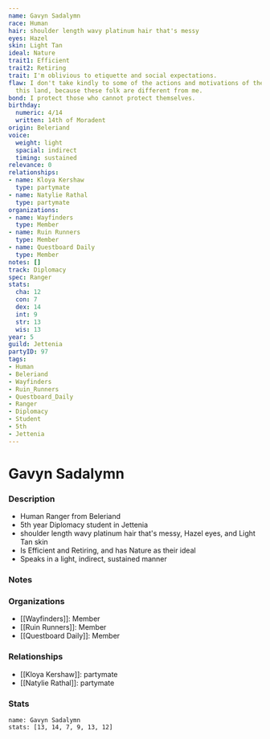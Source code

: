 ```yaml
---
name: Gavyn Sadalymn
race: Human
hair: shoulder length wavy platinum hair that's messy
eyes: Hazel
skin: Light Tan
ideal: Nature
trait1: Efficient
trait2: Retiring
trait: I'm oblivious to etiquette and social expectations.
flaw: I don't take kindly to some of the actions and motivations of the people of
  this land, because these folk are different from me.
bond: I protect those who cannot protect themselves.
birthday:
  numeric: 4/14
  written: 14th of Moradent
origin: Beleriand
voice:
  weight: light
  spacial: indirect
  timing: sustained
relevance: 0
relationships:
- name: Kloya Kershaw
  type: partymate
- name: Natylie Rathal
  type: partymate
organizations:
- name: Wayfinders
  type: Member
- name: Ruin Runners
  type: Member
- name: Questboard Daily
  type: Member
notes: []
track: Diplomacy
spec: Ranger
stats:
  cha: 12
  con: 7
  dex: 14
  int: 9
  str: 13
  wis: 13
year: 5
guild: Jettenia
partyID: 97
tags:
- Human
- Beleriand
- Wayfinders
- Ruin_Runners
- Questboard_Daily
- Ranger
- Diplomacy
- Student
- 5th
- Jettenia
---
```

# Gavyn Sadalymn
### Description
- Human Ranger from Beleriand
- 5th year Diplomacy student in Jettenia
- shoulder length wavy platinum hair that's messy, Hazel eyes, and Light Tan skin
- Is Efficient and Retiring, and has Nature as their ideal
- Speaks in a light, indirect, sustained manner

### Notes

### Organizations
- [[Wayfinders]]: Member
- [[Ruin Runners]]: Member
- [[Questboard Daily]]: Member

### Relationships
- [[Kloya Kershaw]]: partymate
- [[Natylie Rathal]]: partymate

### Stats
```statblock
name: Gavyn Sadalymn
stats: [13, 14, 7, 9, 13, 12]
```